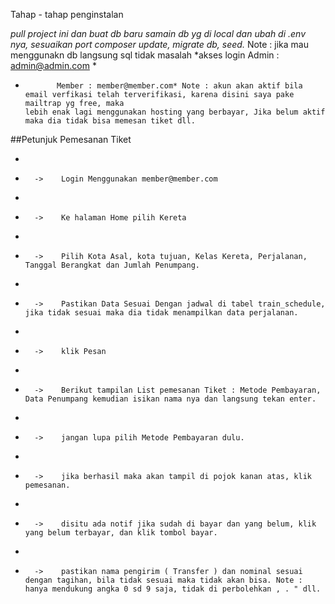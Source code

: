 Tahap - tahap penginstalan

*pull project ini dan buat db baru*
*samain db yg di local dan ubah di .env nya, sesuaikan port*
*composer update, migrate db, seed.* Note : jika mau menggunakn db langsung sql tidak masalah
*akses login Admin : admin@admin.com *
*            Member : member@member.com* Note : akun akan aktif bila email verfikasi telah terverifikasi, karena disini saya pake mailtrap yg free, maka                                            lebih enak lagi menggunakan hosting yang berbayar, Jika belum aktif maka dia tidak bisa memesan tiket dll.

 ##Petunjuk Pemesanan Tiket
 
 *       
 *       ->    Login Menggunakan member@member.com
 *       
 *       ->    Ke halaman Home pilih Kereta
 *       
 *       ->    Pilih Kota Asal, kota tujuan, Kelas Kereta, Perjalanan, Tanggal Berangkat dan Jumlah Penumpang.
 *       
 *       ->    Pastikan Data Sesuai Dengan jadwal di tabel train_schedule, jika tidak sesuai maka dia tidak menampilkan data perjalanan.
 *       
 *       ->    klik Pesan
 *       
 *       ->    Berikut tampilan List pemesanan Tiket : Metode Pembayaran, Data Penumpang kemudian isikan nama nya dan langsung tekan enter.
 *       
 *       ->    jangan lupa pilih Metode Pembayaran dulu.
 *       
 *       ->    jika berhasil maka akan tampil di pojok kanan atas, klik pemesanan.
 *       
 *       ->    disitu ada notif jika sudah di bayar dan yang belum, klik yang belum terbayar, dan klik tombol bayar.
 *       
 *       ->    pastikan nama pengirim ( Transfer ) dan nominal sesuai dengan tagihan, bila tidak sesuai maka tidak akan bisa. Note : hanya mendukung angka 0 sd 9 saja, tidak di perbolehkan , . " dll.
 
 
